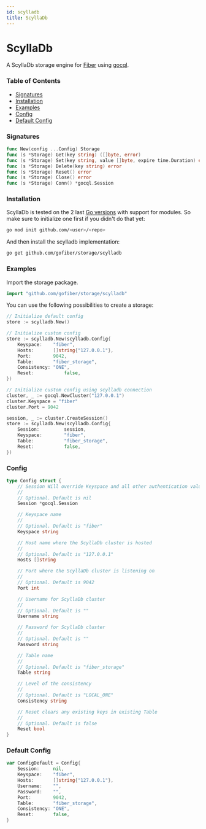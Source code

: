 ```yaml
---
id: scylladb
title: ScyllaDb
---
```


# ScyllaDb

A ScyllaDb storage engine for [Fiber](github.com/gofiber/fiber) using [gocql](github.com/gocql/gocql).

### Table of Contents
- [Signatures](#signatures)
- [Installation](#installation)
- [Examples](#examples)
- [Config](#config)
- [Default Config](#default-config)

### Signatures
```go
func New(config ...Config) Storage
func (s *Storage) Get(key string) ([]byte, error)
func (s *Storage) Set(key string, value []byte, expire time.Duration) error
func (s *Storage) Delete(key string) error
func (s *Storage) Reset() error
func (s *Storage) Close() error
func (s *Storage) Conn() *gocql.Session
```

### Installation
ScyllaDb is tested on the 2 last [Go versions](https://golang.org/dl/) with support for modules. So make sure to initialize one first if you didn't do that yet:
```bash
go mod init github.com/<user>/<repo>
```
And then install the scylladb implementation:
```bash
go get github.com/gofiber/storage/scylladb
```

### Examples
Import the storage package.
```go
import "github.com/gofiber/storage/scylladb"
```

You can use the following possibilities to create a storage:
```go
// Initialize default config
store := scylladb.New()

// Initialize custom config
store := scylladb.New(scylladb.Config{
    Keyspace:    "fiber",
    Hosts:       []string{"127.0.0.1"},
    Port:        9042,
    Table:       "fiber_storage",
    Consistency: "ONE",
    Reset:           false,
})

// Initialize custom config using scylladb connection
cluster, _ := gocql.NewCluster("127.0.0.1")
cluster.Keyspace = "fiber"
cluster.Port = 9042

session, _ := cluster.CreateSession()
store := scylladb.New(scylladb.Config{
    Session:         session,
    Keyspace:        "fiber",
    Table:           "fiber_storage",
    Reset:           false,
})
```

### Config
```go
type Config struct {
    // Session Will override Keyspace and all other authentication values if used
	//
    // Optional. Default is nil
    Session *gocql.Session

    // Keyspace name
	//
    // Optional. Default is "fiber"
    Keyspace string

	// Host name where the ScyllaDb cluster is hosted
	//
	// Optional. Default is "127.0.0.1"
	Hosts []string

    // Port where the ScyllaDb cluster is listening on
	//
    // Optional. Default is 9042
    Port int

    // Username for ScyllaDb cluster
	//
    // Optional. Default is ""
    Username string

    // Password for ScyllaDb cluster
	//
    // Optional. Default is ""
    Password string

    // Table name
	//
    // Optional. Default is "fiber_storage"
    Table string

	// Level of the consistency
	//
	// Optional. Default is "LOCAL_ONE"
	Consistency string

    // Reset clears any existing keys in existing Table
	//
    // Optional. Default is false
    Reset bool
}
```

### Default Config
```go
var ConfigDefault = Config{
    Session:     nil,
    Keyspace:    "fiber",
    Hosts:       []string{"127.0.0.1"},
    Username:    "",
    Password:    "",
    Port:        9042,
    Table:       "fiber_storage",
    Consistency: "ONE",
    Reset:       false,
}
```